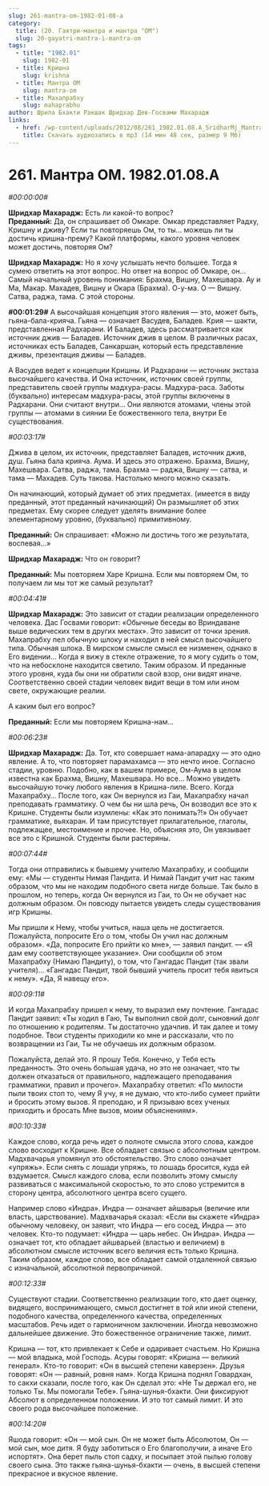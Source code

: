 ```yaml
---
slug: 261-mantra-om-1982-01-08-a
category:
  title: (20. Гаятри-мантра и мантра "ОМ")
  slug: 20-gayatri-mantra-i-mantra-om
tags:
  - title: "1982.01"
    slug: 1982-01
  - title: Кришна
    slug: krishna
  - title: Мантра ОМ
    slug: mantra-om
  - title: Махапрабху
    slug: mahaprabhu
author: Шрила Бхакти Ракшак Шридхар Дев-Госвами Махарадж
links:
  - href: /wp-content/uploads/2012/08/261_1982.01.08.A_SridharMj_Mantra_OM.mp3
    title: Скачать аудиозапись в mp3 (14 мин 48 сек, размер 9 Мб)
---
```


# 261. Мантра ОМ. 1982.01.08.A

*#00:00:00#*

**Шридхар Махарадж:** Есть ли какой-то вопрос?\
**Преданный:** Да, он спрашивает об Омкаре. Омкар представляет Радху, Кришну и дживу? Если ты повторяешь Ом, то ты… можешь ли ты достичь кришна-прему? Какой платформы, какого уровня человек может достичь, повторяя Ом?

**Шридхар Махарадж:** Но я хочу услышать нечто большее. Тогда я сумею ответить на этот вопрос. Но ответ на вопрос об Омкаре, он… Самый начальный уровень понимания: Брахма, Вишну, Махешвара. Ау и Ма, Макар. Махадев, Вишну и Окара (Брахма). О-у-ма. О — Вишну. Сатва, раджа, тама. С этой стороны.

**#00:01:29#** А высочайшая концепция этого явления — это, может быть, гьяна-бала-крияча. Гьяна — означает Васудев, Баладев. Крия — шакти, представленная Радхарани. И Баладев, здесь рассматривается как источник джив — Баладев. Источник джив в целом. В различных расах, источниках есть Баладев, Санкаршан, который есть представление дживы, презентация дживы — Баладев.

А Васудев ведет к концепции Кришны. И Радхарани — источник экстаза высочайшего качества. И Она источник, источник своей группы, представитель своей группы мадхура-расы. Мадхура-раса. Заботы (буквально) интересам мадхура-расы, этой группы включены в Радхарани. Они считают внутри… Они являются атомами, члены этой группы — атомами в сиянии Ее божественного тела, внутри Ее существования.

*#00:03:17#*

Джива в целом, их источник, представляет Баладев, источник джив, душ. Гьяна бала крияча. Аума. И здесь это отражено. Брахма, Вишну, Махешвара. Сатва, раджа, тама. Брахма — раджа, Вишну — сатва, и тама — Махадев. Суть такова. Настолько много можно сказать.

Он начинающий, который думает об этих предметах. (имеется в виду преданный, этот преданный начинающий) Он размышляет об этих предметах. Ему скорее следует уделять внимание более элементарному уровню, (буквально) примитивному.

**Преданный:** Он спрашивает: «Можно ли достичь того же результата, воспевая…»

**Шридхар Махарадж:** Что он говорит?

**Преданный:** Мы повторяем Харе Кришна. Если мы повторяем Ом, то получаем ли мы тот же самый результат?

*#00:04:41#*

**Шридхар Махарадж:** Это зависит от стадии реализации определенного человека. Дас Госвами говорит: «Обычные беседы во Вриндаване выше ведических тем в других местах». Это зависит от точки зрения. Махапрабху пел обычную шлоку и находил в ней смысл высочайшего типа. Обычная шлока. В мирском смысле смысл ее низменен, однако в Его видении… Когда я вижу в стекле отражение, то я могу судить о том, что на небосклоне находится светило. Таким образом. И преданные этого уровня, куда бы они ни обратили свой взор, они видят иначе. Соответственно своей стадии человек видит вещи в том или ином свете, окружающие реалии.

А каким был его вопрос?

**Преданный:** Если мы повторяем Кришна-нам…

*#00:06:23#*

**Шридхар Махарадж:** Да. Тот, кто совершает нама-апарадху — это одно явление. А то, что повторяет парамахамса — это нечто иное. Согласно стадии, уровню. Подобно, как в вашем примере, Ом-Аума в целом известна как Брахма, Вишну, Махешвара. Но все… Можно увидеть высочайшую точку любого явления в Кришна-лиле. Всего. Когда Махапрабху… После того, как Он вернулся из Гаи, Махапрабху начал преподавать грамматику. О чем бы ни шла речь, Он возводил все это к Кришне. Студенты были изумлены: «Как это понимать?!» Он обучает грамматике, вьяхаран. И там присутствует прилагательное, глаголы, подлежащее, местоимение и прочее. Но, объясняя это, Он увязывает все это с Кришной. Студенты были растеряны.

*#00:07:44#*

Тогда они отправились к бывшему учителю Махапрабху, и сообщили ему: «Мы — студенты Нимая Пандита. И Нимай Пандит учит нас таким образом, что мы не находим подобного света нигде больше. Так было в прошлом, но теперь, когда Он вернулся из Гаи, то Он не обучает нас должным образом. Он повсюду пытается увидеть следы существования игр Кришны.

Мы пришли к Нему, чтобы учиться, наша цель не достигается. Пожалуйста, попросите Его о том, чтобы Он учил нас должным образом». «Да, попросите Его прийти ко мне», — заявил пандит. — «Я дам ему соответствующее указание». Они сообщили об этом Махапрабху (Нимаю Пандиту), о том, что Гангадас Пандит (так звали учителя)… «Гангадас Пандит, твой бывший учитель просит тебя явиться к нему». «Да, Я навещу его».

*#00:09:11#*

И когда Махапрабху пришел к нему, то выразил ему почтение. Гангадас Пандит заявил: «Ты ходил в Гаю, Ты выполнил свой долг, сыновний долг по отношению к родителям. Ты достаточно удачлив. И так далее и тому подобное. Твои студенты приходили ко мне и рассказали, что по возвращении из Гаи, Ты не обучаешь их должным образом.

Пожалуйста, делай это. Я прошу Тебя. Конечно, у Тебя есть преданность. Это очень большая удача, но это не означает, что ты должен отказаться от правильного, надлежащего преподавания грамматики, правил и прочего». Махапрабху ответил: «По милости пыли твоих стоп то, чему Я учу, я не думаю, что кто-либо сумеет прийти и бросить этому вызов. Я преподаю, и Я призываю всех ученых приходить и бросать Мне вызов, моим объяснениям».

*#00:10:33#*

Каждое слово, когда речь идет о полноте смысла этого слова, каждое слово восходит к Кришне. Все обладает связью с абсолютным центром. Мадхвачарья упомянул это обстоятельство. Это слово означает «упряжь». Если снять с лошади упряжь, то лошадь бросится, куда ей вздумается. Смысл каждого слова, если позволить этому смыслу развиваться с максимальной скоростью, то это слово устремится в сторону центра, абсолютного центра всего сущего.

Например слово «Индра». Индра — означает айшварья (величие или власть, царствование). Мадхвачарья сказал: «Если вы скажете «Индра» обычному человеку, он заявит, что Индра — его сосед, Индра — это человек. Кто-то подумает: «Индра — царь небес. Он Индра». Индра — означает тот, кто обладает айшварьей (властью и величием) в абсолютном смысле источник всего величия есть только Кришна. Таким образом, каждое слово, все обладает самой отдаленной связью с изначальной, абсолютной первопричиной.

*#00:12:33#*

Существуют стадии. Соответственно реализации того, кто дает оценку, видящего, воспринимающего, смысл достигнет в той или иной степени, подобного качества, определенного качества, определенных масштабов. Речь идет о гармоничном заключении. Иногда невозможно дальнейшее движение. Это божественное ограничение также, лимит.

Кришна — тот, кто привлекает к Себе и одаривает счастьем. Но Кришна — мой владыка, мой Господь. Асуры говорят: «Кришна — великий генерал». Кто-то говорит: «Он в высшей степени каверзен». Друзья говорят: «Он — равный, ровня нам». Когда Кришна поднял Говардхан, то сакхи сказали, после того, как Он сделал это: «Не Ты держал его, не только Ты. Мы помогали Тебе». Гьяна-шунья-бхакти. Они фиксируют Абсолют в определенном положении. И это тот самый лимит. И это своего рода высочайшее положение.

*#00:14:20#*

Яшода говорит: «Он — мой сын. Он не может быть Абсолютом, Он — мой сын, мое дитя. Я буду заботиться о Его благополучии, а иначе Его испортят». Она берет пыль стоп садху, и посыпает этой пылью голову своего сына. Это также гьяна-шунья-бхакти — очень, в высшей степени прекрасное и вкусное явление.

